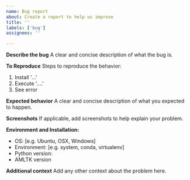 ```yaml
---
name: Bug report
about: Create a report to help us improve
title: ''
labels: ['bug']
assignees: ''

---
```


**Describe the bug**
A clear and concise description of what the bug is.

**To Reproduce**
Steps to reproduce the behavior:
1. Install '...'
2. Execute '....'
3. See error

**Expected behavior**
A clear and concise description of what you expected to happen.

**Screenshots**
If applicable, add screenshots to help explain your problem.

**Environment and Installation:**
 - OS: [e.g. Ubuntu, OSX, Windows]
 - Environment: [e.g. system, conda, virtualenv]
 - Python version:
 - AMLTK version

**Additional context**
Add any other context about the problem here.
